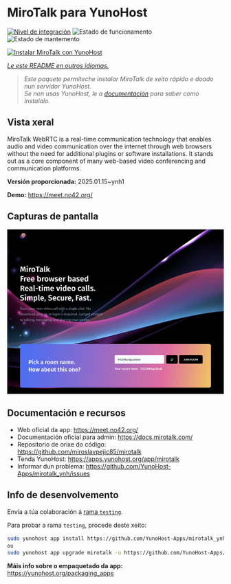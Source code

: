 <!--
NOTA: Este README foi creado automáticamente por <https://github.com/YunoHost/apps/tree/master/tools/readme_generator>
NON debe editarse manualmente.
-->

# MiroTalk para YunoHost

[![Nivel de integración](https://apps.yunohost.org/badge/integration/mirotalk)](https://ci-apps.yunohost.org/ci/apps/mirotalk/)
![Estado de funcionamento](https://apps.yunohost.org/badge/state/mirotalk)
![Estado de mantemento](https://apps.yunohost.org/badge/maintained/mirotalk)

[![Instalar MiroTalk con YunoHost](https://install-app.yunohost.org/install-with-yunohost.svg)](https://install-app.yunohost.org/?app=mirotalk)

*[Le este README en outros idiomas.](./ALL_README.md)*

> *Este paquete permíteche instalar MiroTalk de xeito rápido e doado nun servidor YunoHost.*  
> *Se non usas YunoHost, le a [documentación](https://yunohost.org/install) para saber como instalalo.*

## Vista xeral

MiroTalk WebRTC is a real-time communication technology that enables audio and video communication over the internet through web browsers without the need for additional plugins or software installations. It stands out as a core component of many web-based video conferencing and communication platforms.


**Versión proporcionada:** 2025.01.15~ynh1

**Demo:** <https://meet.no42.org/>

## Capturas de pantalla

![Captura de pantalla de MiroTalk](./doc/screenshots/screenshot.png)

## Documentación e recursos

- Web oficial da app: <https://meet.no42.org/>
- Documentación oficial para admin: <https://docs.mirotalk.com/>
- Repositorio de orixe do código: <https://github.com/miroslavpejic85/mirotalk>
- Tenda YunoHost: <https://apps.yunohost.org/app/mirotalk>
- Informar dun problema: <https://github.com/YunoHost-Apps/mirotalk_ynh/issues>

## Info de desenvolvemento

Envía a túa colaboración á [rama `testing`](https://github.com/YunoHost-Apps/mirotalk_ynh/tree/testing).

Para probar a rama `testing`, procede deste xeito:

```bash
sudo yunohost app install https://github.com/YunoHost-Apps/mirotalk_ynh/tree/testing --debug
ou
sudo yunohost app upgrade mirotalk -u https://github.com/YunoHost-Apps/mirotalk_ynh/tree/testing --debug
```

**Máis info sobre o empaquetado da app:** <https://yunohost.org/packaging_apps>
